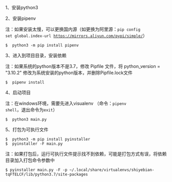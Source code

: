 1、安装python3

2、安装pipenv

注：如果安装太慢，可以更换国内源（如更换为阿里源：<code>pip config set global.index-url https://mirrors.aliyun.com/pypi/simple/</code>）


```
$  python3 -m pip install pipenv
```

3、进入到项目目录，安装依赖

注：如果系统的python版本不是3.7，修改 Pipfile 文件，将 python_version = "3.10.2" 修改为系统安装的python版本，并删除Pipfile.lock文件

```
$  pipenv install 
```

4、启动项目

注：在windows环境，需要先进入visualenv （命令：<code>pipenv shell</code>，退出命令为<code>exit</code>）

```
$  python3 main.py
```

5、打包为可执行文件

```
$  python3 -m pip install pyinstaller
$  pyinstaller -F main.py
```

注：如果打包后，运行可执行文件提示找不到依赖，可能是打包方式有误，将依赖目录加入打包命令参数中

```
$ pyinstaller main.py -F -p ~/.local/share/virtualenvs/shiyebian-tqFfELCF/lib/python3.7/site-packages
```
